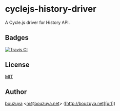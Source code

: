 # cyclejs-history-driver

A Cycle.js driver for History API.

## Badges

[![Travis CI][travis-ci-badge]][travis-ci]

[travis-ci-badge]: https://img.shields.io/travis/bouzuya/cyclejs-history-driver.svg
[travis-ci]: https://travis-ci.org/bouzuya/cyclejs-history-driver

## License

[MIT](LICENSE)

## Author

[bouzuya][user] &lt;[m@bouzuya.net][email]&gt; ([http://bouzuya.net][url])

[user]: https://github.com/bouzuya
[email]: mailto:m@bouzuya.net
[url]: http://bouzuya.net
